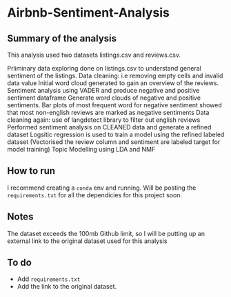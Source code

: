 # Airbnb-Sentiment-Analysis

## Summary of the analysis
This analysis used two datasets listings.csv and reviews.csv.

Prliminary data exploring done on listings.csv to understand general sentiment of the listings.
Data cleaning: i.e removing empty cells and invalid data value
Initial word cloud generated to gain an overview of the reviews.
Sentiment analysis using VADER and produce negative and positive sentiment dataframe
Generate word clouds of negative and positive sentiments. Bar plots of most frequent word for negative sentiment showed that most non-english reviews are marked as negative sentiments
Data cleaning again: use of langdetect library to filter out english reviews
Performed sentiment analysis on CLEANED data and generate a refined dataset
Logsitic regression is used to train a model using the refined labeled dataset (Vectorised the review column and sentiment are labeled target for model training)
Topic Modelling using LDA and NMF

## How to run
I recommend creating a `conda` env and running. Will be posting the `requirements.txt` for all the dependicies for this project soon.

## Notes 
The dataset exceeds the 100mb Github limit, so I will be putting up an external link to the original dataset used for this analysis

## To do
- Add `requirements.txt`
- Add the link to the original dataset.

